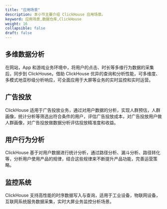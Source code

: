 ```yaml
---
title: "应用场景"
description: 本小节主要介绍 ClickHouse 应用场景。 
keyword: 应用场景,数据仓库,ClickHouse 
weight: 16
collapsible: false
draft: false
---
```




## 多维数据分析

在网站，App 和游戏业务环境中，将用户的点击、时长等多维行为数据的采集后，同步到 ClickHouse。借助 ClickHouse 优异的查询和分析性能，可多维度、多模式地亚秒级分析响应，可全面应用于大屏等业务的实时监控和实时运营。

## 广告投放

ClickHouse 适用于广告投放业务，通过对用户数据的分析，实现人群预估，人群画像，统计分析等筛选出符合条件的用户，评估广告投放成本，对广告投放用户做人群画像，对广告投放做数据分析评估投放精准度和收益。

## 用户行为分析

ClickHouse 基于对用户数据进行统计分析，通过路径分析、漏斗分析、路径转化等，分析用户使用产品的规律，结合这些规律来不断提升产品功能，完善运营策略。

## 监控系统

ClickHouse 支持高性能的时序数据写入与查询，适用于工业设备，物联网设备，互联网系统服务数据采集，实时大屏业务监控分析场景。
